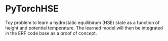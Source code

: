 # PyTorchHSE

Toy problem to learn a hydrostatic equilibirum (HSE) state as a function of height and potential temperature. The learned model will then be integrated in the ERF code base as a proof of concept.